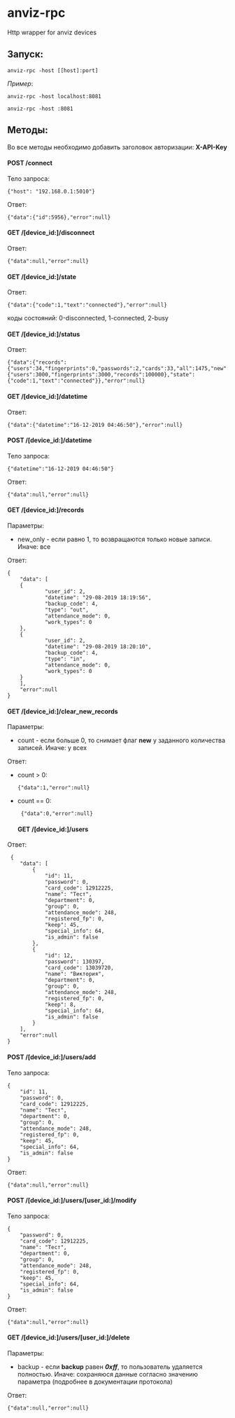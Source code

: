 # anviz-rpc
Http wrapper for anviz devices

## Запуск: 

    anviz-rpc -host [[host]:port]

*Пример*: 

    anviz-rpc -host localhost:8081

    anviz-rpc -host :8081

## Методы:
  Во все методы необходимо добавить заголовок авторизации: **X-API-Key** 
  
  #### POST /connect
Тело запроса: 
        
    {"host": "192.168.0.1:5010"}
    
Ответ:

    {"data":{"id":5956},"error":null} 
    
  #### GET /[device_id:]/disconnect
Ответ:
  
    {"data":null,"error":null}

  #### GET /[device_id:]/state
Ответ:
  
    {"data":{"code":1,"text":"connected"},"error":null}
коды состояний: 0-disconnected, 1-connected, 2-busy

  #### GET /[device_id:]/status
Ответ:

    {"data":{"records":{"users":34,"fingerprints":0,"passwords":2,"cards":33,"all":1475,"new":0},"capacity":{"users":3000,"fingerprints":3000,"records":100000},"state":{"code":1,"text":"connected"}},"error":null}
    
  #### GET /[device_id:]/datetime
Ответ:

    {"data":{"datetime":"16-12-2019 04:46:50"},"error":null}
   
  #### POST /[device_id:]/datetime
Тело запроса: 

    {"datetime":"16-12-2019 04:46:50"}
Ответ:
     
    {"data":null,"error":null}
  #### GET /[device_id:]/records
Параметры:
    
  - new_only - если равно 1, то возвращаются только новые записи. Иначе: все
 
Ответ:

    {
        "data": [
        {
                "user_id": 2,
                "datetime": "29-08-2019 18:19:56",
                "backup_code": 4,
                "type": "out",
                "attendance_mode": 0,
                "work_types": 0
        },
        {
                "user_id": 2,
                "datetime": "29-08-2019 18:20:10",
                "backup_code": 4,
                "type": "in",
                "attendance_mode": 0,
                "work_types": 0
        }
        ],
        "error":null
    }
  #### GET /[device_id:]/clear_new_records
Параметры:
  
  - count - если больше 0, то снимает флаг **new** у заданного количества записей. Иначе: у всех
  
Ответ:

- count > 0:
  
      {"data":1,"error":null}
    
- count == 0:
 
       {"data":0,"error":null}
  #### GET /[device_id:]/users
  
 Ответ:
 
     {
        "data": [
            {            
                "id": 11,
                "password": 0,
                "card_code": 12912225,
                "name": "Тест",
                "department": 0,
                "group": 0,
                "attendance_mode": 248,
                "registered_fp": 0,
                "keep": 45,
                "special_info": 64,
                "is_admin": false
            },
            {
                "id": 12,
                "password": 130397,
                "card_code": 13039720,
                "name": "Виктория",
                "department": 0,
                "group": 0,
                "attendance_mode": 248,
                "registered_fp": 0,
                "keep": 8,
                "special_info": 64,
                "is_admin": false
            }
        ],
        "error":null
    }
  #### POST /[device_id:]/users/add   
  
  Тело запроса:  
  
    {            
        "id": 11,
        "password": 0,
        "card_code": 12912225,
        "name": "Тест",
        "department": 0,
        "group": 0,
        "attendance_mode": 248,
        "registered_fp": 0,
        "keep": 45,
        "special_info": 64,
        "is_admin": false
    }
   
  Ответ:
  
    {"data":null,"error":null}
    
  #### POST /[device_id:]/users/[user_id:]/modify
  
  Тело запроса:
  
    {            
        "password": 0,
        "card_code": 12912225,
        "name": "Тест",
        "department": 0,
        "group": 0,
        "attendance_mode": 248,
        "registered_fp": 0,
        "keep": 45,
        "special_info": 64,
        "is_admin": false
    }
   
  Ответ:
  
    {"data":null,"error":null}
    
   #### GET /[device_id:]/users/[user_id:]/delete
   
Параметры:
  
  - backup - если **backup** равен ***0xff***, то пользователь удаляется полностью. Иначе: сохраняюся данные соглаcно значению параметра  (подробнее в документации протокола)
   
  Ответ:
  
    {"data":null,"error":null}
  
  
